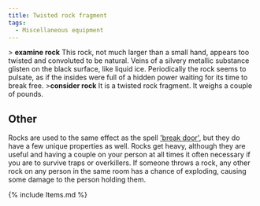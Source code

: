 ```yaml
---
title: Twisted rock fragment
tags:
  - Miscellaneous equipment
---
```

\> **examine rock**
This rock, not much larger than a small hand, appears too twisted and
convoluted to be natural. Veins of a silvery metallic substance glisten
on
the black surface, like liquid ice. Periodically the rock seems to
pulsate,
as if the insides were full of a hidden power waiting for its time to
break
free.
\>**consider rock**
It is a twisted rock fragment.
It weighs a couple of pounds.

## Other

Rocks are used to the same effect as the spell ['break
door'](Break_Door "wikilink"), but they do have a few unique properties
as well. Rocks get heavy, although they are useful and having a couple
on your person at all times it often necessary if you are to survive
traps or overkillers. If someone throws a rock, any other rock on any
person in the same room has a chance of exploding, causing some damage
to the person holding them.

{% include Items.md %}

